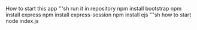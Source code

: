 How to start this app
'''sh
run it in repository
npm install bootstrap
npm install express
npm install express-session
npm install ejs
'''sh
how to start
node index.js
